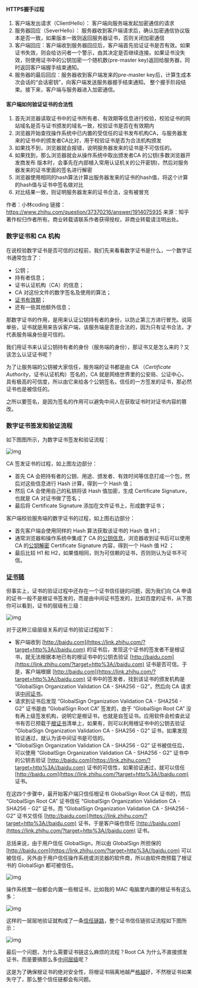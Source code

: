 #### HTTPS握手过程

1. 客户端发出请求（ClientHello）： 客户端向服务端发起加密通信的请求
2. 服务器回应（SeverHello）： 服务器收到客户端请求后，确认加密通信协议版本是否一致，如果版本一致则返回服务器证书，否则关闭加密通信
3. 客户端回应：客户端收到服务器回应后，客户端首先验证证书是否有效。如果证书失效，则会给访问者一个警示，由其决定是否继续连接。如果证书没失效，则使用证书中的公钥加密一个随机数(pre-master key)返回给服务器，同时返回客户端握手结束通知。
4. 服务器的最后回应：服务器收到客户端发来的pre-master key后，计算生成本次会话的“会话密钥”，向客户端发送服务器握手结束通知。
    整个握手阶段结束。接下来，客户端与服务器进入加密通信。

#### 

#### 客户端如何验证证书的合法性

1. 首先浏览器读取证书中的证书所有者、有效期等信息进行校验，校验证书的网站域名是否与证书颁发的域名一致，校验证书是否在有效期内
2. 浏览器开始查找操作系统中已内置的受信任的证书发布机构CA，与服务器发来的证书中的颁发者CA比对，用于校验证书是否为合法机构颁发
3. 如果找不到，浏览器就会报错，说明服务器发来的证书是不可信任的。
4. 如果找到，那么浏览器就会从操作系统中取出颁发者CA 的公钥(多数浏览器开发商发布
    版本时，会事先在内部植入常用认证机关的公开密钥)，然后对服务器发来的证书里面的签名进行解密
5. 浏览器使用相同的hash算法计算出服务器发来的证书的hash值，将这个计算的hash值与证书中签名做对比
6. 对比结果一致，则证明服务器发来的证书合法，没有被冒充





作者：小林coding
链接：https://www.zhihu.com/question/37370216/answer/1914075935
来源：知乎
著作权归作者所有。商业转载请联系作者获得授权，非商业转载请注明出处。



### **数字证书和 CA 机构**

在说校验数字证书是否可信的过程前，我们先来看看数字证书是什么，一个数字证书通常包含了：

- 公钥；
- 持有者信息；
- 证书认证机构（CA）的信息；
- CA 对这份文件的数字签名及使用的算法；
- [证书有效期](https://www.zhihu.com/search?q=证书有效期&search_source=Entity&hybrid_search_source=Entity&hybrid_search_extra={"sourceType"%3A"answer"%2C"sourceId"%3A1914075935})；
- 还有一些其他额外信息；

那数字证书的作用，是用来认证公钥持有者的身份，以防止第三方进行冒充。说简单些，证书就是用来告诉客户端，该服务端是否是合法的，因为只有证书合法，才代表服务端身份是可信的。

我们用证书来认证公钥持有者的身份（服务端的身份），那证书又是怎么来的？又该怎么认证证书呢？

为了让服务端的公钥被大家信任，服务端的证书都是由 CA （*Certificate Authority*，证书认证机构）签名的，CA 就是网络世界里的公安局、公证中心，具有极高的可信度，所以由它来给各个公钥签名，信任的一方签发的证书，那必然证书也是被信任的。

之所以要签名，是因为签名的作用可以避免中间人在获取证书时对证书内容的篡改。

### **数字证书签发和验证流程**

如下图图所示，为数字证书签发和验证流程：

![img](oyyko.assets/v2-710d8b9f3527db981587af396011d9cd_1440w.webp)

CA 签发证书的过程，如上图左边部分：

- 首先 CA 会把持有者的公钥、用途、颁发者、有效时间等信息打成一个包，然后对这些信息进行 Hash 计算，得到一个 Hash 值；
- 然后 CA 会使用自己的私钥将该 Hash 值加密，生成 Certificate Signature，也就是 CA 对证书做了签名；
- 最后将 Certificate Signature 添加在文件证书上，形成数字证书；

客户端校验服务端的数字证书的过程，如上图右边部分：

- 首先客户端会使用同样的 Hash 算法获取该证书的 Hash 值 H1；
- 通常浏览器和操作系统中集成了 CA 的[公钥信息](https://www.zhihu.com/search?q=公钥信息&search_source=Entity&hybrid_search_source=Entity&hybrid_search_extra={"sourceType"%3A"answer"%2C"sourceId"%3A1914075935})，浏览器收到证书后可以使用 CA 的[公钥解密](https://www.zhihu.com/search?q=公钥解密&search_source=Entity&hybrid_search_source=Entity&hybrid_search_extra={"sourceType"%3A"answer"%2C"sourceId"%3A1914075935}) Certificate Signature 内容，得到一个 Hash 值 H2 ；
- 最后比较 H1 和 H2，如果值相同，则为可信赖的证书，否则则认为证书不可信。

### **[证书链](https://www.zhihu.com/search?q=证书链&search_source=Entity&hybrid_search_source=Entity&hybrid_search_extra={"sourceType"%3A"answer"%2C"sourceId"%3A1914075935})**

但事实上，证书的验证过程中还存在一个证书信任链的问题，因为我们向 CA 申请的证书一般不是根证书签发的，而是由中间证书签发的，比如百度的证书，从下图你可以看到，证书的层级有三级：

![img](oyyko.assets/v2-371b185db4027de2083a35ca3edaa989_1440w.webp)

对于这种三级层级关系的证书的验证过程如下：

- 客户端收到 [http://baidu.com](https://link.zhihu.com/?target=http%3A//baidu.com) 的证书后，发现这个证书的签发者不是根证书，就无法根据本地已有的根证书中的公钥去验证 [http://baidu.com](https://link.zhihu.com/?target=http%3A//baidu.com) 证书是否可信。于是，客户端根据 [http://baidu.com](https://link.zhihu.com/?target=http%3A//baidu.com) 证书中的签发者，找到该证书的颁发机构是 “GlobalSign Organization Validation CA - SHA256 - G2”，然后向 CA 请求该[中间证书](https://www.zhihu.com/search?q=中间证书&search_source=Entity&hybrid_search_source=Entity&hybrid_search_extra={"sourceType"%3A"answer"%2C"sourceId"%3A1914075935})。
- 请求到证书后发现 “GlobalSign Organization Validation CA - SHA256 - G2” 证书是由 “GlobalSign Root CA” 签发的，由于 “GlobalSign Root CA” 没有再上级签发机构，说明它是根证书，也就是自签证书。应用软件会检查此证书有否已预载于[根证书](https://www.zhihu.com/search?q=根证书&search_source=Entity&hybrid_search_source=Entity&hybrid_search_extra={"sourceType"%3A"answer"%2C"sourceId"%3A1914075935})清单上，如果有，则可以利用根证书中的公钥去验证 “GlobalSign Organization Validation CA - SHA256 - G2” 证书，如果发现验证通过，就认为该中间证书是可信的。
- “GlobalSign Organization Validation CA - SHA256 - G2” 证书被信任后，可以使用 “GlobalSign Organization Validation CA - SHA256 - G2” 证书中的公钥去验证 [http://baidu.com](https://link.zhihu.com/?target=http%3A//baidu.com) 证书的可信性，如果验证通过，就可以信任 [http://baidu.com](https://link.zhihu.com/?target=http%3A//baidu.com) 证书。

在这四个步骤中，最开始客户端只信任根证书 GlobalSign Root CA 证书的，然后 “GlobalSign Root CA” 证书信任 “GlobalSign Organization Validation CA - SHA256 - G2” 证书，而 “GlobalSign Organization Validation CA - SHA256 - G2” 证书又信任 [http://baidu.com](https://link.zhihu.com/?target=http%3A//baidu.com) 证书，于是客户端也信任 [http://baidu.com](https://link.zhihu.com/?target=http%3A//baidu.com) 证书。

总括来说，由于用户信任 GlobalSign，所以由 GlobalSign 所担保的 [http://baidu.com](https://link.zhihu.com/?target=http%3A//baidu.com) 可以被信任，另外由于用户信任操作系统或浏览器的软件商，所以由软件商预载了根证书的 GlobalSign 都可被信任。

![img](oyyko.assets/v2-02a85c0d141db6406d801833d8b0ad0f_1440w.webp)

操作系统里一般都会内置一些根证书，比如我的 MAC 电脑里内置的根证书有这么多：

![img](oyyko.assets/v2-993c68052f9e2f6e7c53a97ac93b80e3_1440w.webp)

这样的一层层地验证就构成了一条[信任链路](https://www.zhihu.com/search?q=信任链路&search_source=Entity&hybrid_search_source=Entity&hybrid_search_extra={"sourceType"%3A"answer"%2C"sourceId"%3A1914075935})，整个证书信任链验证流程如下图所示：

![img](oyyko.assets/v2-89c4ab83f02b117b96c77f781e3f6d2f_1440w.webp)

最后一个问题，为什么需要证书链这么麻烦的流程？Root CA 为什么不直接颁发证书，而是要搞那么多[中间层级](https://www.zhihu.com/search?q=中间层级&search_source=Entity&hybrid_search_source=Entity&hybrid_search_extra={"sourceType"%3A"answer"%2C"sourceId"%3A1914075935})呢？

这是为了确保根证书的绝对安全性，将根证书隔离地越严[格越](https://www.zhihu.com/search?q=格越&search_source=Entity&hybrid_search_source=Entity&hybrid_search_extra={"sourceType"%3A"answer"%2C"sourceId"%3A1914075935})好，不然根证书如果失守了，那么整个信任链都会有问题。